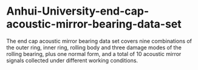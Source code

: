 # Anhui-University-end-cap-acoustic-mirror-bearing-data-set
The end cap acoustic mirror bearing data set covers nine combinations of the outer ring, inner ring, rolling body and three damage modes of the rolling bearing, plus one normal form, and a total of 10 acoustic mirror signals collected under different working conditions.
